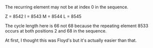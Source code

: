 The recurring element may not be at index 0 in the sequence. 

Z = 8542 I = 8543 M = 8544 L = 8545

The cycle length here is 66 not 68 because the repeating element 8533 occurs at both positions 2 and 68 in the sequence.


At first, I thought this was Floyd's but it's actually easier than that.